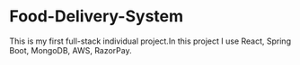 # Food-Delivery-System
This is my first full-stack individual project.In this project I use React, Spring Boot, MongoDB, AWS, RazorPay.
